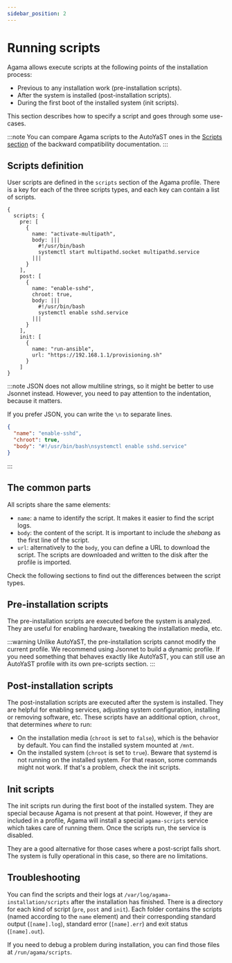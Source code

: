 ```yaml
---
sidebar_position: 2
---
```


# Running scripts

Agama allows execute scripts at the following points of the installation process:

- Previous to any installation work (pre-installation scripts).
- After the system is installed (post-installation scripts).
- During the first boot of the installed system (init scripts).

This section describes how to specify a script and goes through some use-cases.

:::note
You can compare Agama scripts to the AutoYaST ones in the [Scripts section](../autoyast.md#scripts)
of the backward compatibility documentation.
:::

## Scripts definition

User scripts are defined in the `scripts` section of the Agama profile. There is a key for each of
the three scripts types, and each key can contain a list of scripts.

```jsonnet
{
  scripts: {
    pre: [
      {
        name: "activate-multipath",
        body: |||
          #!/usr/bin/bash
          systemctl start multipathd.socket multipathd.service
        |||
      }
    ],
    post: [
      {
        name: "enable-sshd",
        chroot: true,
        body: |||
          #!/usr/bin/bash
          systemctl enable sshd.service
        |||
      }
    ],
    init: [
      {
        name: "run-ansible",
        url: "https://192.168.1.1/provisioning.sh"
      }
    ]
}
```

:::note
JSON does not allow multiline strings, so it might be better to use Jsonnet instead. However, you
need to pay attention to the indentation, because it matters.

If you prefer JSON, you can write the `\n` to separate lines.

```json
{
  "name": "enable-sshd",
  "chroot": true,
  "body": "#!/usr/bin/bash\nsystemctl enable sshd.service"
}
```

:::

## The common parts

All scripts share the same elements:

- `name`: a name to identify the script. It makes it easier to find the script logs.
- `body`: the content of the script. It is important to include the _shebang_ as the first line of
  the script.
- `url`: alternatively to the `body`, you can define a URL to download the script. The scripts are
  downloaded and written to the disk after the profile is imported.

Check the following sections to find out the differences between the script types.

## Pre-installation scripts

The pre-installation scripts are executed before the system is analyzed. They are useful for
enabling hardware, tweaking the installation media, etc.

:::warning
Unlike AutoYaST, the pre-installation scripts cannot modify the current profile. We recommend using
Jsonnet to build a dynamic profile. If you need something that behaves exactly like AutoYaST, you can
still use an AutoYaST profile with its own pre-scripts section.
:::

## Post-installation scripts

The post-installation scripts are executed after the system is installed. They are helpful for
enabling services, adjusting system configuration, installing or removing software, etc. These
scripts have an additional option, `chroot`, that determines _where_ to run:

- On the installation media (`chroot` is set to `false`), which is the behavior by default. You can
  find the installed system mounted at `/mnt`.
- On the installed system (`chroot` is set to `true`). Beware that systemd is not running on the
  installed system. For that reason, some commands might not work. If that's a problem, check the init
  scripts.

## Init scripts

The init scripts run during the first boot of the installed system. They are special because Agama
is not present at that point. However, if they are included in a profile, Agama will install a
special `agama-scripts` service which takes care of running them. Once the scripts run, the service
is disabled.

They are a good alternative for those cases where a post-script falls short. The system is fully
operational in this case, so there are no limitations.

## Troubleshooting

You can find the scripts and their logs at `/var/log/agama-installation/scripts` after the
installation has finished. There is a directory for each kind of script (`pre`, `post` and `init`).
Each folder contains the scripts (named according to the `name` element) and their corresponding
standard output (`[name].log`), standard error (`[name].err`) and exit status (`[name].out`).

If you need to debug a problem during installation, you can find those files at
`/run/agama/scripts`.
